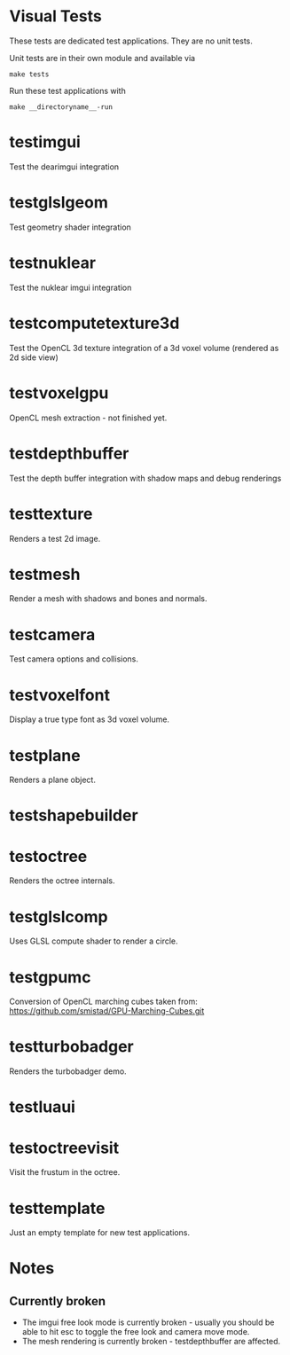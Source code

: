 # Visual Tests

These tests are dedicated test applications. They are no unit tests.

Unit tests are in their own module and available via
```
make tests
```

Run these test applications with
```
make __directoryname__-run
```

# testimgui

Test the dearimgui integration

# testglslgeom

Test geometry shader integration

# testnuklear

Test the nuklear imgui integration

# testcomputetexture3d

Test the OpenCL 3d texture integration of a 3d voxel volume (rendered as 2d side view)

# testvoxelgpu

OpenCL mesh extraction - not finished yet.

# testdepthbuffer

Test the depth buffer integration with shadow maps and debug renderings

# testtexture

Renders a test 2d image.

# testmesh

Render a mesh with shadows and bones and normals.

# testcamera

Test camera options and collisions.

# testvoxelfont

Display a true type font as 3d voxel volume.

# testplane

Renders a plane object.

# testshapebuilder
# testoctree

Renders the octree internals.

# testglslcomp

Uses GLSL compute shader to render a circle.

# testgpumc

Conversion of OpenCL marching cubes taken from: https://github.com/smistad/GPU-Marching-Cubes.git

# testturbobadger

Renders the turbobadger demo.

# testluaui
# testoctreevisit

Visit the frustum in the octree.

# testtemplate

Just an empty template for new test applications.

# Notes

## Currently broken

- The imgui free look mode is currently broken - usually you should be able to hit esc to toggle the free look and camera move mode.
- The mesh rendering is currently broken - testdepthbuffer are affected.
